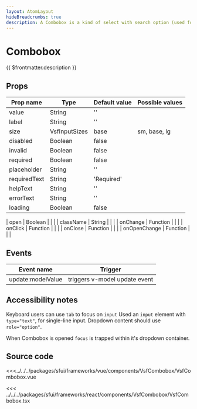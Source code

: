 ```yaml
---
layout: AtomLayout
hideBreadcrumbs: true
description: A Combobox is a kind of select with search option (used for long lists).
---
```

# Combobox

{{ $frontmatter.description }}

<Generate />

## Props

| Prop name    | Type            | Default value | Possible values                        |
| ------------ | --------        | ------------- | -------------------------------------- |
| value        | String          | ''            |                                        |
| label        | String          | ''            |                                        |
| size         | VsfInputSizes  | base          | sm, base, lg                           |
| disabled     | Boolean         | false         |                                        |
| invalid      | Boolean         | false         |                                        |
| required     | Boolean         | false         |                                        |
| placeholder  | String          | ''            |                                        |
| requiredText | String          | 'Required'   |                                        |
| helpText     | String          | ''            |                                        |
| errorText    | String          | ''            |                                        |
| loading      | Boolean         | false         |                                        |
<!-- react -->
| open   | Boolean       |               |                                        |
| className    | String          |               |                                        |
| onChange     | Function        |               |                                        |
| onClick     | Function        |               |                                        |
| onClose     | Function        |               |                                        |
| onOpenChange     | Function        |               |                                        |
<!-- end react -->

<!-- vue -->
## Events

| Event name        |            Trigger             |
| ----------------- | :----------------------------: |
| update:modelValue | triggers v-model update event  |
<!-- end vue -->

## Accessibility notes

Keyboard users can use `tab` to focus on `input`
Used an `input` element with `type="text"`, for single-line input.
Dropdown content should use `role="option"`.

When Combobox is opened `focus` is trapped within it's dropdown container.

## Source code

<!-- vue -->

<<<../../../packages/sfui/frameworks/vue/components/VsfCombobox/VsfCombobox.vue

<!-- end vue -->

<!-- react -->

<<< ../../../packages/sfui/frameworks/react/components/VsfCombobox/VsfCombobox.tsx

<!-- end react -->
